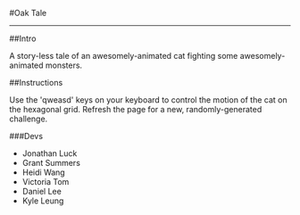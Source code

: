 #Oak Tale

----

##Intro

A story-less tale of an awesomely-animated cat fighting some awesomely-animated monsters. 

##Instructions

Use the 'qweasd' keys on your keyboard to control the motion of the cat on the hexagonal grid. Refresh the page for a new, randomly-generated challenge.

###Devs

- Jonathan Luck
- Grant Summers
- Heidi Wang
- Victoria Tom
- Daniel Lee
- Kyle Leung